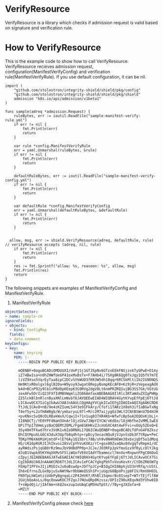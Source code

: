 # VerifyResource
VerifyResource is a library which checks if admission request is valid based on signature and verification rule.

# How to VerifyResource
This is the example code to show how to call VerifyResource.
VerifyResource recieves admission request, configuration(ManifestVerifyConfig) and verification rule(ManifestVerifyRule).
If you use default configuration, it can be nil. 
```
import (
    "github.com/stolostron/integrity-shield/shield/pkg/config"
	"github.com/stolostron/integrity-shield/shield/pkg/shield"
	admission "k8s.io/api/admission/v1beta1"
)

func sample(adreq *admission.Request) {
	ruleBytes, err := ioutil.ReadFile("sample-manifest-verify-rule.yml")
	if err != nil {
		fmt.Println(err)
		return
	}

	var rule *config.ManifestVerifyRule
	err = yaml.Unmarshal(ruleBytes, &rule)
	if err != nil {
		fmt.Println(err)
		return
	}

	defaultRuleBytes, err := ioutil.ReadFile("sample-manifest-verify-config.yml")
	if err != nil {
		fmt.Println(err)
		return
	}

	var defaultRule *config.ManifestVerifyConfig
	err = yaml.Unmarshal(defaultRuleBytes, &defaultRule)
	if err != nil {
		fmt.Println(err)
		return
	}

  
  allow, msg, err := shield.VerifyResource(adreq, defaultRule, rule) // verifyResource accepts (adreq, nil, rule) 
	if err != nil {
		fmt.Println(err)
		return
	}
	res := fmt.Sprintf("allow: %s, reaseon: %s", allow, msg)
	fmt.Println(res)
	return
}
```
The following snippets are examples of ManifestVerifyConfig and ManifestVerifyRule.

1. ManifestVerifyRule
```yaml
objectSelector:
- name: sample-cm
ignoreFields:
- objects:
  - kind: ConfigMap
  fields:
  - data.comment
keyConfigs:
- key:
    name: keyring
    PEM: |-
      -----BEGIN PGP PUBLIC KEY BLOCK-----

      mQENBF+0ogoBCADiOMDUUXI/dnPjSj1GTJ5pNv6GTzxEEkFNSjzskTyGPwE+D14y
      iZ74BwIsa+n0hZHWfUeGP41oxMxBsTx+F7AHb4i/7SXg8K6Qg07xJgy1Q5fV7m7E
      liVZ9Xso5VqrEyTaa8ipC2DCvSYkWUD3fKR3W5dh18qqr6RCSkMltiIb2IG9DNQS
      Hm9KtxR0olgxl6glB20a+W9yoy9Jwgat8RepyBumpKEcAF0+Kz9jR+zVepeagAdX
      b4d+BCnP92y9lb1sPBd0p0EepK3G9RVg2dgV8Lt6nmPRZRQ1ujBG3SS7Gk/VGtUG
      zexAFw5OrIiQ23FXfIdMBVWqmliZG06AmfaxABEBAAG0IlRlc3RTaWduZXIgPHNp
      Z25lckBlbnRlcnByaXNlLmNvbT6JAVQEEwEIAD4WIQRAV4GytKYvpEfFpEj6TtJd
      LICAvwUCX7SiCgIbAwUJA8JnAAULCQgHAgYVCgkICwIEFgIDAQIeAQIXgAAKCRD6
      TtJdLICAv8+nB/9e4zKZIumLS4Y3e9IFkAry/Cfofi1TAKz1X8eh3ifIaBGwTxNg
      T4ef5y+L2ofHAWBgb/W/ymbaryuL97l+M/c2M7aijygOz3WLY2CNtBSWnU7D4HJH
      +pvKNxcSvQ0cDLRBakWxX/CqwjI+71n1ug037XR4Kb+WfwfcBp5oA2EQOxKjbLj+
      II8N8CTj/YE0YPF4NaH3OnArlUjzGVw7JWpYIYCW/xKdEe/lOjH6fheZvMMLIwEX
      UPiTYpI7UHmLyzBaCQEMtZEML/Fgm81KHKvZJcnUGXC4At4wFFvi+vbUy5ZEeQ+E
      3Sy40mTFkwd7hrx3VdK1v6Za9RNXL17Q6ICWuQENBF+0ogoBCADiTdFnG4F8Zksz
      DhCQtMpuXLG6C43duX3Upfb8q4htp+rpDcy3esacNQu0jVJpnSsDk3F7tRpw+PeC
      TDKpYM6XA6MiHjmtdF+lE76Ay1Q15brc78B/sh9v0N4RmEWe38xbxjqDf5o1dMoq
      HS/cR16pRURJIJhIkvoi28VvCpYhVuKXKz/rC+gox00ZvaQAx8dvgqTvRmpm1/dC
      ayRWdszPsjqGB0rRz9muJbV9HDdPP0p+JCJe/JO3RFpJpVfmxGzx9fRyLc8lYJkg
      dJoB1Vwpk95KYHqXkMv5F5liWGofVE6VIAdYTbammicl7mnXo+RnpwnFPgC86DoG
      cZpyjJEZABEBAAGJATwEGAEIACYWIQRAV4GytKYvpEfFpEj6TtJdLICAvwUCX7Si
      CgIbDAUJA8JnAAAKCRD6TtJdLICAv1eFCACYgkgPbhTxVouKevXr/CtDbZR6GW7g
      FEHpT1PFVxJIjiMSD2xJv8oBswdp+JOffpJCy+B1QgIHI0BphjU33nYRfq/cUStL
      Ih6xEfrnsZLGx0pjuSvAWtNwrObbWeQSSh1P+juUgzG8BpUPsjp8FIV/RmV0HO3L
      FN9TpLhW1mtziU4kPyBgnqaLc2P4JHVKf/RhBl15qmxrBc0IsepT+WTrTEjflfAW
      2GUjbQoAsLs/0qcOowwKOC7FZqxJ7NUuQRp0Kzssx/OPIzZ90uXEqxNd3YVhw0ID
      f+sWpdOji/jIAfAm+nkQ2oxzup1oUAqCqM5HoTpSt//7By+gJXZofa+8
      =MZiY
      -----END PGP PUBLIC KEY BLOCK-----
```

2. ManifestVerifyConfig
please check [here](../shield/resource/manifest-verify-config.yaml)